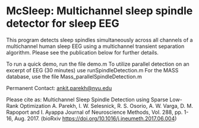 # McSleep: Multichannel sleep spindle detector for sleep EEG

This program detects sleep spindles simultaneously across all channels of a multichannel human sleep EEG using a multichannel transient separation algorithm.
Please see the publication below for further details. 

To run a quick demo, run the file demo.m 
To utilize parallel detection on an excerpt of EEG (30 minutes) use runSpindleDetection.m
For the MASS database, use the file Mass_parallelSpindleDetection.m

Permanent Contact: ankit.parekh@nyu.edu

Please cite as: 
Multichannel Sleep Spindle Detection using Sparse Low-Rank Optimization
A. Parekh, I. W. Selesnick, R. S. Osorio, A. W. Varga, D. M. Rapoport and I. Ayappa
Journal of Neuroscience Methods, Vol. 288, pp. 1-16, Aug. 2017. (bioRxiv https://doi.org/10.1016/j.jneumeth.2017.06.004)
